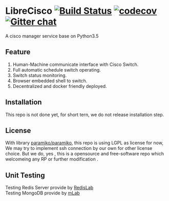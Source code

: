 # LibreCisco [![Build Status](https://travis-ci.org/YuntechNet/LibreCisco.svg?branch=fwos)](https://travis-ci.org/YuntechNet/LibreCisco) [![codecov](https://codecov.io/gh/YuntechNet/LibreCisco/branch/fwos/graph/badge.svg)](https://codecov.io/gh/YuntechNet/LibreCisco) [![Gitter chat](https://badges.gitter.im/LibreCisco/Lobby.png)](https://gitter.im/LibreCisco/Lobby)   
A cisco manager service base on Python3.5

## Feature

  1. Human-Machine communicate interface with Cisco Switch.
  2. Full automatic schedule switch operating.
  3. Switch status monitoring.
  4. Browser embedded shell to switch.
  5. Decentralized and docker friendly deployed.

## Installation
This repo is not done yet, for short tern, we do not release installation step.

## License
With library [paramiko/paramiko](https://github.com/paramiko/paramiko), this repo is using LGPL as license for now,
We may try to implement ssh connection by our own for other license choice.
But we do, yes , this is a opensource and free-software repo which welcomeing any RP or further modification .

## Unit Testing
Testing Redis Server provide by [RedisLab](https://redislabs.com/)  
Testing MongoDB provide by [mLab](https://mlab.com/)
